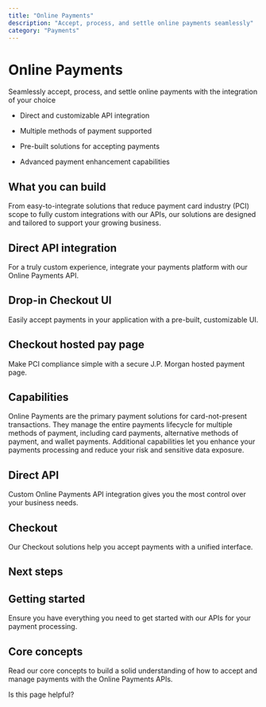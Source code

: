 ```yaml
---
title: "Online Payments"
description: "Accept, process, and settle online payments seamlessly"
category: "Payments"
---
```


# Online Payments

Seamlessly accept, process, and settle online payments with the integration of your choice

- Direct and customizable API integration
- Multiple methods of payment supported

- Pre-built solutions for accepting payments
- Advanced payment enhancement capabilities

## What you can build

From easy-to-integrate solutions that reduce payment card industry (PCI) scope to fully custom integrations with our APIs, our solutions are designed and tailored to support your growing business.

## Direct API integration

For a truly custom experience, integrate your payments platform with our Online Payments API.

## Drop-in Checkout UI

Easily accept payments in your application with a pre-built, customizable UI.

## Checkout hosted pay page

Make PCI compliance simple with a secure J.P. Morgan hosted payment page.

## Capabilities

Online Payments are the primary payment solutions for card-not-present transactions. They manage the entire payments lifecycle for multiple methods of payment, including card payments, alternative methods of payment, and wallet payments. Additional capabilities let you enhance your payments processing and reduce your risk and sensitive data exposure.

## Direct API

Custom Online Payments API integration gives you the most control over your business needs.

## Checkout

Our Checkout solutions help you accept payments with a unified interface.

## Next steps

## Getting started

Ensure you have everything you need to get started with our APIs for your payment processing.

## Core concepts

Read our core concepts to build a solid understanding of how to accept and manage payments with the Online Payments APIs.

Is this page helpful?